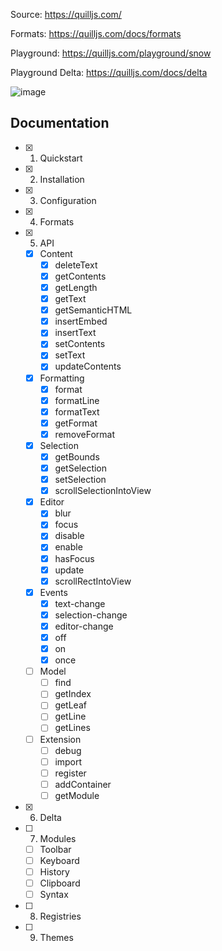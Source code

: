 Source: https://quilljs.com/

Formats: https://quilljs.com/docs/formats

Playground: https://quilljs.com/playground/snow 

Playground Delta: https://quilljs.com/docs/delta 

![image](https://github.com/jaenfigueroa/poc_quill/assets/69079292/8dd04b9d-dcd9-49de-95a0-cd72342ac314)

## Documentation

- [x] 1. Quickstart
- [x] 2. Installation
- [x] 3. Configuration
- [x] 4. Formats
- [x] 5. API
  - [x] Content
      - [x] deleteText
      - [x] getContents
      - [x] getLength
      - [x] getText
      - [x] getSemanticHTML
      - [x] insertEmbed
      - [x] insertText
      - [x] setContents
      - [x] setText
      - [x] updateContents
  - [x] Formatting
      - [x] format
      - [x] formatLine
      - [x] formatText
      - [x] getFormat
      - [x] removeFormat
  - [x] Selection
      - [x] getBounds
      - [x] getSelection
      - [x] setSelection
      - [x] scrollSelectionIntoView
  - [x] Editor
      - [x] blur
      - [x] focus
      - [x] disable
      - [x] enable
      - [x] hasFocus
      - [x] update
      - [x] scrollRectIntoView
  - [x] Events
      - [x] text-change
      - [x] selection-change
      - [x] editor-change
      - [x] off
      - [x] on
      - [x] once 
  - [ ] Model
      - [ ] find
      - [ ] getIndex
      - [ ] getLeaf
      - [ ] getLine
      - [ ] getLines 
  - [ ] Extension
      - [ ] debug
      - [ ] import
      - [ ] register
      - [ ] addContainer
      - [ ] getModule
- [x] 6. Delta
- [ ] 7. Modules
  - [ ] Toolbar
  - [ ] Keyboard
  - [ ] History
  - [ ] Clipboard
  - [ ] Syntax
- [ ] 8. Registries
- [ ] 9. Themes

